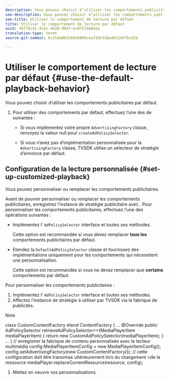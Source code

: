 ```yaml
---
description: Vous pouvez choisir d’utiliser les comportements publicitaires par défaut.
seo-description: Vous pouvez choisir d’utiliser les comportements publicitaires par défaut.
seo-title: Utiliser le comportement de lecture par défaut
title: Utiliser le comportement de lecture par défaut
uuid: 36f76c42-4c6c-4620-9b47-ec97519a642a
translation-type: tm+mt
source-git-commit: bc35da8b258056809ceaf18e33bed631047bc81b

---
```



# Utiliser le comportement de lecture par défaut {#use-the-default-playback-behavior}

Vous pouvez choisir d’utiliser les comportements publicitaires par défaut.

1. Pour utiliser des comportements par défaut, effectuez l’une des  de suivantes :

   * Si vous implémentez votre propre `AdvertisingFactory` classe, renvoyez la valeur null pour `createAdPolicySelector`.

   * Si vous n’avez pas d’implémentation personnalisée pour la `AdvertisingFactory` classe, TVSDK utilise un sélecteur de stratégie d’annonce par défaut.

## Configuration de la lecture personnalisée {#set-up-customized-playback}

Vous pouvez personnaliser ou remplacer les comportements publicitaires.

Avant de pouvoir personnaliser ou remplacer les comportements publicitaires, enregistrez l’instance de stratégie publicitaire avec .
Pour personnaliser les comportements publicitaires, effectuez l’une des opérations suivantes :

* Implémentez l’ `AdPolicySelector` interface et toutes ses méthodes.

   Cette option est recommandée si vous devez remplacer **tous les** comportements publicitaires par défaut.

* Etendez la `DefaultAdPolicySelector` classe et fournissez des implémentations uniquement pour les comportements qui nécessitent une personnalisation.

   Cette option est recommandée si vous ne devez remplacer que **certains** comportements par défaut.

Pour personnaliser les comportements publicitaires :

1. Implémentez l’ `AdPolicySelector` interface et toutes ses méthodes.
1. Affectez l’instance de stratégie à utiliser par TVSDK via la fabrique de publicités.

>[!NOTE]
>class CustomContentFactory étend ContentFactory {
>...
>@Override
>public AdPolicySelector retrieveAdPolicySelector>>(MediaPlayerItem mediaPlayerItem) {
>return new CustomAdPolicySelector(mediaPlayerItem);
>}
>...
>}
>// enregistrer la fabrique de contenu personnalisée avec le lecteur multimédia
>config MediaPlayerItemConfig = new MediaPlayerItemConfig();
>config.setAdvertisingFactory(new CustomContentFactory());
>// cette configuration doit être transmise ultérieurement lors du chargement >de la ressource
>mediaPlayer.replaceCurrentResource(resource, config);

1. Mettez en oeuvre vos personnalisations.